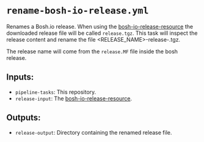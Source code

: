 # `rename-bosh-io-release.yml`

Renames a Bosh.io release. When using the [bosh-io-release-resource](https://github.com/concourse/bosh-io-release-resource)
the downloaded release file will be called `release.tgz`. This task will inspect
the release content and rename the file <RELEASE_NAME>-release-<VERSION>.tgz.

The release name will come from the `release.MF` file inside the bosh release.

## Inputs:

* `pipeline-tasks`: This repository.
* `release-input`: The [bosh-io-release-resource](https://github.com/concourse/bosh-io-release-resource).

## Outputs:

* `release-output`: Directory containing the renamed release file.
